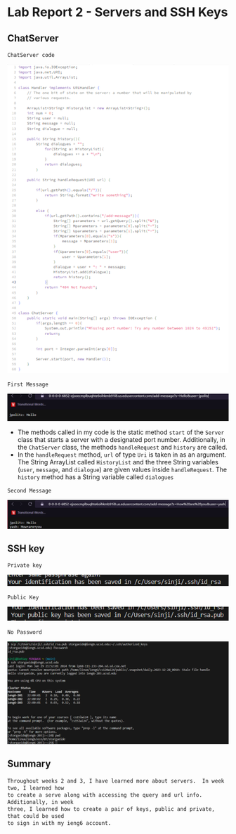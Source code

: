 # Lab Report 2 - Servers and SSH Keys

## ChatServer

```
ChatServer code
```
![Image](https://github.com/DatGuy84/CSE-15L-Lab-2.0/blob/main/image_2024-01-30_123743936.png?raw=true)

```
First Message
```
![Image](https://github.com/DatGuy84/CSE-15L-Lab-2.0/blob/main/First%20message.png?raw=true) 

* The methods called in my code is the static method `start` of the `Server` class that starts a server
 with a designated port number.  Additionally, in the `ChatServer` class, the methods `handleRequest`
 and `history` are called.
* In the `handleRequest` method, `url` of type `Uri` is taken in as an argument.  The String ArrayList called
  `HistoryList` and the three String variables (`user`, `message`, and `dialogue`) are given values inside
  `handleRequest`.  The `history` method has a String variable called `dialogues`
```
Second Message
```
![Image](https://github.com/DatGuy84/CSE-15L-Lab-2.0/blob/main/second%20message.png?raw=true)

## SSH key
```
Private key
```
![Image](https://github.com/DatGuy84/CSE-15L-Lab-2.0/blob/main/Password%20key.png?raw=true)
```
Public Key
```
![Image](https://github.com/DatGuy84/CSE-15L-Lab-2.0/blob/main/public%20key.png?raw=true)
```
No Password
```
![Image](https://github.com/DatGuy84/CSE-15L-Lab-2.0/blob/main/no%20password.png?raw=true)

## Summary
```
Throughout weeks 2 and 3, I have learned more about servers.  In week two, I learned how
to create a serve along with accessing the query and url info.  Additionally, in week
three, I learned how to create a pair of keys, public and private, that could be used
to sign in with my ieng6 account.
```

